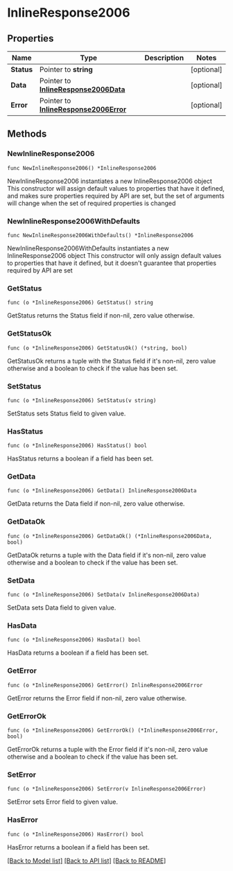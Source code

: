 # InlineResponse2006

## Properties

Name | Type | Description | Notes
------------ | ------------- | ------------- | -------------
**Status** | Pointer to **string** |  | [optional] 
**Data** | Pointer to [**InlineResponse2006Data**](InlineResponse2006Data.md) |  | [optional] 
**Error** | Pointer to [**InlineResponse2006Error**](InlineResponse2006Error.md) |  | [optional] 

## Methods

### NewInlineResponse2006

`func NewInlineResponse2006() *InlineResponse2006`

NewInlineResponse2006 instantiates a new InlineResponse2006 object
This constructor will assign default values to properties that have it defined,
and makes sure properties required by API are set, but the set of arguments
will change when the set of required properties is changed

### NewInlineResponse2006WithDefaults

`func NewInlineResponse2006WithDefaults() *InlineResponse2006`

NewInlineResponse2006WithDefaults instantiates a new InlineResponse2006 object
This constructor will only assign default values to properties that have it defined,
but it doesn't guarantee that properties required by API are set

### GetStatus

`func (o *InlineResponse2006) GetStatus() string`

GetStatus returns the Status field if non-nil, zero value otherwise.

### GetStatusOk

`func (o *InlineResponse2006) GetStatusOk() (*string, bool)`

GetStatusOk returns a tuple with the Status field if it's non-nil, zero value otherwise
and a boolean to check if the value has been set.

### SetStatus

`func (o *InlineResponse2006) SetStatus(v string)`

SetStatus sets Status field to given value.

### HasStatus

`func (o *InlineResponse2006) HasStatus() bool`

HasStatus returns a boolean if a field has been set.

### GetData

`func (o *InlineResponse2006) GetData() InlineResponse2006Data`

GetData returns the Data field if non-nil, zero value otherwise.

### GetDataOk

`func (o *InlineResponse2006) GetDataOk() (*InlineResponse2006Data, bool)`

GetDataOk returns a tuple with the Data field if it's non-nil, zero value otherwise
and a boolean to check if the value has been set.

### SetData

`func (o *InlineResponse2006) SetData(v InlineResponse2006Data)`

SetData sets Data field to given value.

### HasData

`func (o *InlineResponse2006) HasData() bool`

HasData returns a boolean if a field has been set.

### GetError

`func (o *InlineResponse2006) GetError() InlineResponse2006Error`

GetError returns the Error field if non-nil, zero value otherwise.

### GetErrorOk

`func (o *InlineResponse2006) GetErrorOk() (*InlineResponse2006Error, bool)`

GetErrorOk returns a tuple with the Error field if it's non-nil, zero value otherwise
and a boolean to check if the value has been set.

### SetError

`func (o *InlineResponse2006) SetError(v InlineResponse2006Error)`

SetError sets Error field to given value.

### HasError

`func (o *InlineResponse2006) HasError() bool`

HasError returns a boolean if a field has been set.


[[Back to Model list]](../README.md#documentation-for-models) [[Back to API list]](../README.md#documentation-for-api-endpoints) [[Back to README]](../README.md)


